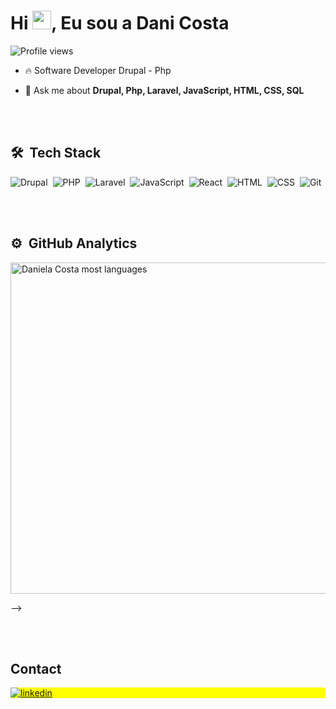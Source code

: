 
<h1 align="left">Hi <img src="https://raw.githubusercontent.com/kaueMarques/kaueMarques/master/hi.gif" height="30px">, Eu sou a Dani Costa</h1>
<p align="left"> <img src="https://komarev.com/ghpvc/?username=daniela-costa-ada&color=yellow" alt="Profile views" /> </p>

- 🔥 Software Developer Drupal - Php

- 💬 Ask me about **Drupal, Php, Laravel, JavaScript, HTML, CSS, SQL**

<br><br>

## 🛠 &nbsp;Tech Stack
![Drupal](https://img.shields.io/badge/-Drupal-05122A?style=flat&logo=drupal)&nbsp;
![PHP](https://img.shields.io/badge/-Php-05122A?style=flat&logo=php)&nbsp;
![Laravel](https://img.shields.io/badge/-Laravel-05122A?style=flat&logo=laravel)&nbsp;
![JavaScript](https://img.shields.io/badge/-JavaScript-05122A?style=flat&logo=javascript)&nbsp;
![React](https://img.shields.io/badge/-React-05122A?style=flat&logo=react)&nbsp;
![HTML](https://img.shields.io/badge/-HTML-05122A?style=flat&logo=HTML5)&nbsp;
![CSS](https://img.shields.io/badge/-CSS-05122A?style=flat&logo=CSS3&logoColor=1572B6)&nbsp;
![Git](https://img.shields.io/badge/-Git-05122A?style=flat&logo=git)&nbsp;

<br><br>

## ⚙️ &nbsp;GitHub Analytics

<p align="left">
<img width="530em" src="https://github-readme-stats.vercel.app/api/top-langs/?username=daniela-costa-ada&layout=compact&theme=vision-friendly-dark" alt="Daniela Costa most languages"/>
</p>
-->

<br><br>

## Contact

<p align="left" style="background:yellow">
<a href="https://www.linkedin.com/in/echodanielacosta/" target="_blank">
  <img align="center" src="https://img.shields.io/badge/-danielacosta-05122A?style=flat&logo=linkedin" alt="linkedin"/>
</a>
</p>

